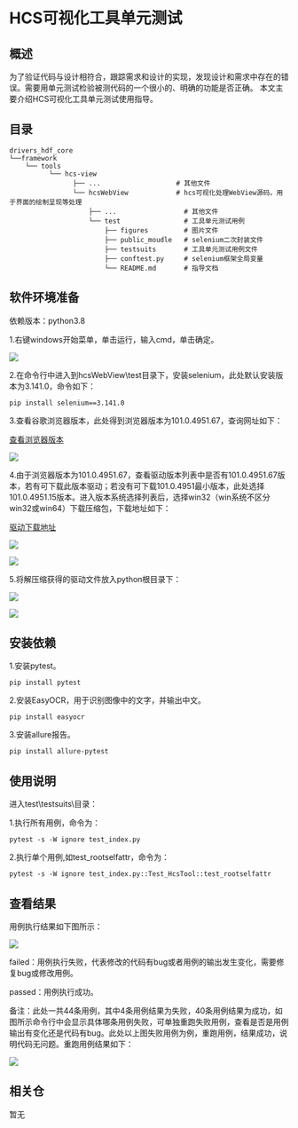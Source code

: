 # HCS可视化工具单元测试

## 概述
为了验证代码与设计相符合，跟踪需求和设计的实现，发现设计和需求中存在的错误。需要用单元测试检验被测代码的一个很小的、明确的功能是否正确。
本文主要介绍HCS可视化工具单元测试使用指导。

## 目录

	drivers_hdf_core
	└──framework 
		└── tools                         
			  └── hcs-view   
				    ├── ...                   # 其他文件             
				    └── hcsWebView            # hcs可视化处理WebView源码，用于界面的绘制呈现等处理
					    ├── ...                 # 其他文件
					    └── test                # 工具单元测试用例
						    ├── figures         # 图片文件
						    ├── public_moudle   # selenium二次封装文件
						    ├── testsuits       # 工具单元测试用例文件
						    ├── conftest.py     # selenium框架全局变量
						    └── README.md       # 指导文档    

## 软件环境准备

依赖版本：python3.8

1.右键windows开始菜单，单击运行，输入cmd，单击确定。

![](./figures/pic-cmd.png)

2.在命令行中进入到hcsWebView\test目录下，安装selenium，此处默认安装版本为3.141.0，命令如下：

	pip install selenium==3.141.0

3.查看谷歌浏览器版本，此处得到浏览器版本为101.0.4951.67，查询网址如下：

[查看浏览器版本](chrome://version/)

![](./figures/browser-version.png)

4.由于浏览器版本为101.0.4951.67，查看驱动版本列表中是否有101.0.4951.67版本，若有可下载此版本驱动；若没有可下载101.0.4951最小版本，此处选择101.0.4951.15版本。进入版本系统选择列表后，选择win32（win系统不区分win32或win64）下载压缩包，下载地址如下：

[驱动下载地址](http://npm.taobao.org/mirrors/chromedriver/)

![](./figures/version-list.png)

![](./figures/load-driver.png)

5.将解压缩获得的驱动文件放入python根目录下：

![](./figures/python-url.png)

![](./figures/install-driver.png)

## 安装依赖

1.安装pytest。

	pip install pytest

2.安装EasyOCR，用于识别图像中的文字，并输出中文。

	pip install easyocr

3.安装allure报告。

	pip install allure-pytest

## 使用说明

进入test\testsuits\目录：

1.执行所有用例，命令为：

	pytest -s -W ignore test_index.py

2.执行单个用例,如test_rootselfattr，命令为：

	pytest -s -W ignore test_index.py::Test_HcsTool::test_rootselfattr


## 查看结果

用例执行结果如下图所示：

![](./figures/test-result.png)

failed：用例执行失败，代表修改的代码有bug或者用例的输出发生变化，需要修复bug或修改用例。

passed：用例执行成功。

备注：此处一共44条用例，其中4条用例结果为失败，40条用例结果为成功，如图所示命令行中会显示具体哪条用例失败，可单独重跑失败用例，查看是否是用例输出有变化还是代码有bug。此处以上图失败用例为例，重跑用例，结果成功，说明代码无问题。重跑用例结果如下：

![](./figures/test-rerun.png)

## 相关仓

暂无
